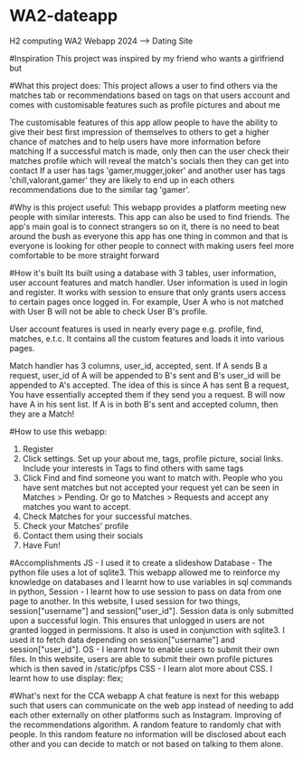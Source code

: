 # WA2-dateapp
H2 computing WA2 Webapp 2024 --> Dating Site

#Inspiration 
This project was inspired by my friend who wants a girlfriend but

#What this project does: 
This project allows a user to find others via the matches tab or recommendations based on tags on that users account and comes with customisable features such as profile pictures and about me

The customisable features of this app allow people to have the ability to give their best first impression of themselves to others to get a higher chance of matches and to help users have more information before matching If a successful match is made, only then can the user check their matches profile which will reveal the match's socials then they can get into contact If a user has tags 'gamer,mugger,joker' and another user has tags 'chill,valorant,gamer' they are likely to end up in each others recommendations due to the similar tag 'gamer'.

#Why is this project useful: 
This webapp provides a platform meeting new people with similar interests. This app can also be used to find friends. The app's main goal is to connect strangers so on it, there is no need to beat around the bush as everyone this app has one thing in common and that is everyone is looking for other people to connect with making users feel more comfortable to be more straight forward

#How it's built
Its built using a database with 3 tables, user information, user account features and match handler. User information is used in login and register. It works with session to ensure that only grants users access to certain pages once logged in. For example, User A who is not matched with User B will not be able to check User B's profile. 

User account features is used in nearly every page e.g. profile, find, matches, e.t.c. It contains all the custom features and loads it into various pages. 

Match handler has 3 columns, user_id, accepted, sent. If A sends B a request, user_id of A will be appended to B's sent and B's user_id will be appended to A's accepted. The idea of this is since A has sent B a request, You have essentially accepted them if they send you a request. B will now have A in his sent list. If A is in both B's sent and accepted column, then they are a Match!


#How to use this webapp:
1. Register
2. Click settings. Set up your about me, tags, profile picture, social links. Include your interests in Tags to find others with same tags
3. Click Find and find someone you want to match with. People who you have sent matches but not accepted your request yet can be seen in Matches > Pending. Or go to Matches > Requests and accept any matches you want to accept.
4. Check Matches for your successful matches.
5. Check your Matches' profile
6. Contact them using their socials
7. Have Fun!

#Accomplishments
JS - I used it to create a slideshow
Database - The python file uses a lot of sqlite3. This webapp allowed me to reinforce my knowledge on databases and I learnt how to use variables in sql commands in python,
Session - I learnt how to use session to pass on data from one page to another. In this website, I used session for two things, session["username"] and session["user_id"]. Session data is only submitted upon a successful login. This ensures that unlogged in users are not granted logged in permissions. It also is used in conjunction with sqlite3. I used it to fetch data depending on session["username"] and session["user_id"].
OS - I learnt how to enable users to submit their own files. In this website, users are able to submit their own profile pictures which is then saved in /static/pfps
CSS - I learn alot more about CSS. I learnt how to use display: flex;

#What's next for the CCA webapp
A chat feature is next for this webapp such that users can communicate on the web app instead of needing to add each other externally on other platforms such as Instagram. Improving of the recommendations algorithm. A random feature to randomly chat with people. In this random feature no information will be disclosed about each other and you can decide to match or not based on talking to them alone.
